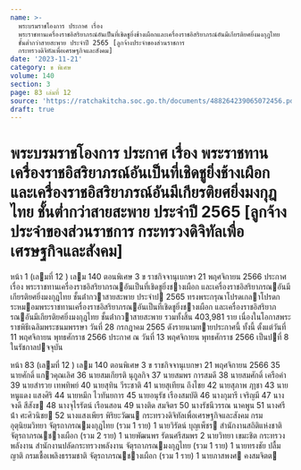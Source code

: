 ```yaml
---
name: >-
  พระบรมราชโองการ ประกาศ เรื่อง
  พระราชทานเครื่องราชอิสริยาภรณ์อันเป็นที่เชิดชูยิ่งช้างเผือกและเครื่องราชอิสริยาภรณ์อันมีเกียรติยศยิ่งมงกุฎไทย
  ชั้นต่ำกว่าสายสะพาย ประจำปี 2565 [ลูกจ้างประจำของส่วนราชการ
  กระทรวงดิจิทัลเพื่อเศรษฐกิจและสังคม]
date: '2023-11-21'
category: ข พิเศษ
volume: 140
section: 3
page: 83 เล่มที่ 12
source: 'https://ratchakitcha.soc.go.th/documents/488264239065072456.pdf'
draft: true
---
```


# พระบรมราชโองการ ประกาศ เรื่อง พระราชทานเครื่องราชอิสริยาภรณ์อันเป็นที่เชิดชูยิ่งช้างเผือกและเครื่องราชอิสริยาภรณ์อันมีเกียรติยศยิ่งมงกุฎไทย ชั้นต่ำกว่าสายสะพาย ประจำปี 2565 [ลูกจ้างประจำของส่วนราชการ กระทรวงดิจิทัลเพื่อเศรษฐกิจและสังคม]

หน้า 1 (เลมที่ 12 ) เลม 140 ตอนพิเศษ 3 ข ราชกิจจานุเบกษา 21 พฤศจิกายน 2566 ประกาศ เรื่อง พระราชทานเครื่องราชอิสริยาภรณอันเป็นที่เชิดชูยิ่งชางเผือก และเครื่องราชอิสริยาภรณอันมีเกียรติยศยิ่งมงกุฎไทย ชั้นต่ํากวาสายสะพาย ประจําป 2565 ทรงพระกรุณาโปรดเกลาโปรดกระหมอมพระราชทานเครื่องราชอิสริยาภรณอันเป็นที่เชิดชูยิ่งชางเผือก และเครื่องราชอิสริยาภรณอันมีเกียรติยศยิ่งมงกุฎไทย ชั้นต่ํากวาสายสะพาย รวมทั้งสิ้น 403,981 ราย เนื่องในโอกาสพระราชพิธีเฉลิมพระชนมพรรษา วันที่ 28 กรกฎาคม 2565 ดังรายนามทายประกาศนี้ ทั้งนี้ ตั้งแต่วันที่ 11 พฤศจิกายน พุทธศักราช 2566 ประกาศ ณ วันที่ 13 พฤศจิกายน พุทธศักราช 2566 เป็นปที่ 8 ในรัชกาลปจจุบัน

หน้า 83 (เลมที่ 12 ) เลม 140 ตอนพิเศษ 3 ข ราชกิจจานุเบกษา 21 พฤศจิกายน 2566 35 นายศักดิ์ แกวคุณเลิศ 36 นายสมเกียรติ นุกูลกิจ 37 นายสมพร การสมดี 38 นายสมศักดิ์ เครือคํา 39 นายสํารวย เทพทิพย์ 40 นายสุทิน วีระชาติ 41 นายสุเทียน ถึงไชย 42 นายสุภาพ ฦาชา 43 นายหนูแดง แสงศิริ 44 นายหมึก ไวทันยการ 45 นายอนุรัช เรืองสมบัติ 46 นางกุมารี เจริญมี 47 นางจงดี สีสังข 48 นางจุไรรัตน์ เรือนสอน 49 นางติด สมจิตร 50 นางรัชนีวรรณ นาคพูน 51 นางศรีน้ํา ศะศิวนิชย 52 นางแสงเพียร พิริยะวัฒน กระทรวงดิจิทัลเพื่อเศรษฐกิจและสังคม กรมอุตุนิยมวิทยา จัตุรถาภรณมงกุฎไทย (รวม 1 ราย) 1 นายวิรัตน์ บุญเพ็ชร สํานักงานสถิติแห่งชาติ จัตุรถาภรณชางเผือก (รวม 2 ราย) 1 นายพัฒนพร รัตนศรีสมพร 2 นายวิทยา เขมะชิต กระทรวงพลังงาน สํานักงานปลัดกระทรวงพลังงาน จัตุรถาภรณมงกุฎไทย (รวม 1 ราย) 1 นายทรงชัย ปลื้มญาติ กรมเชื้อเพลิงธรรมชาติ จัตุรถาภรณชางเผือก (รวม 1 ราย) 1 นายภาสพงศ คงสมจิตต
